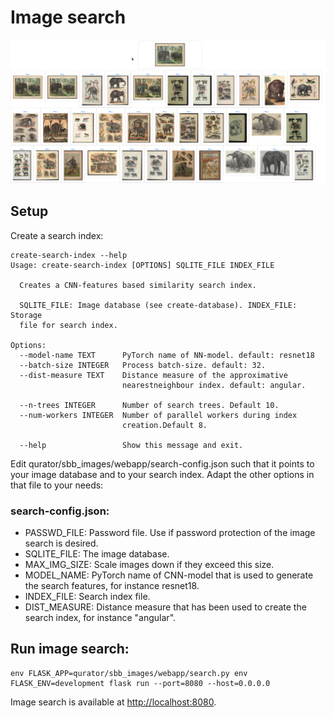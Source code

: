 # Image search

![sbb-ner-demo example](screenshots/search_demo.png?raw=true)

## Setup 

Create a search index:
```
create-search-index --help
Usage: create-search-index [OPTIONS] SQLITE_FILE INDEX_FILE

  Creates a CNN-features based similarity search index.

  SQLITE_FILE: Image database (see create-database). INDEX_FILE: Storage
  file for search index.

Options:
  --model-name TEXT      PyTorch name of NN-model. default: resnet18
  --batch-size INTEGER   Process batch-size. default: 32.
  --dist-measure TEXT    Distance measure of the approximative
                         nearestneighbour index. default: angular.

  --n-trees INTEGER      Number of search trees. Default 10.
  --num-workers INTEGER  Number of parallel workers during index
                         creation.Default 8.

  --help                 Show this message and exit.

```

Edit qurator/sbb_images/webapp/search-config.json such that it points to your image database and to 
your search index.
Adapt the other options in that file to your needs:

### search-config.json:
* PASSWD_FILE: Password file. Use if password protection of the image search is desired.
* SQLITE_FILE: The image database.
* MAX_IMG_SIZE: Scale images down if they exceed this size.
* MODEL_NAME: PyTorch name of CNN-model that is used to generate the search features, for instance resnet18.
* INDEX_FILE: Search index file.
* DIST_MEASURE: Distance measure that has been used to create the search index, for instance "angular".

## Run image search:

```
env FLASK_APP=qurator/sbb_images/webapp/search.py env FLASK_ENV=development flask run --port=8080 --host=0.0.0.0
```

Image search is available at [http://localhost:8080]().